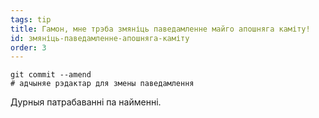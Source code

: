 ```yaml
---
tags: tip
title: Гамон, мне трэба змяніць паведамленне майго апошняга каміту!
id: змяніць-паведамленне-апошняга-каміту
order: 3
---
```

```git
git commit --amend
# адчыняе рэдактар для змены паведамлення
```

Дурныя патрабаванні па найменні.